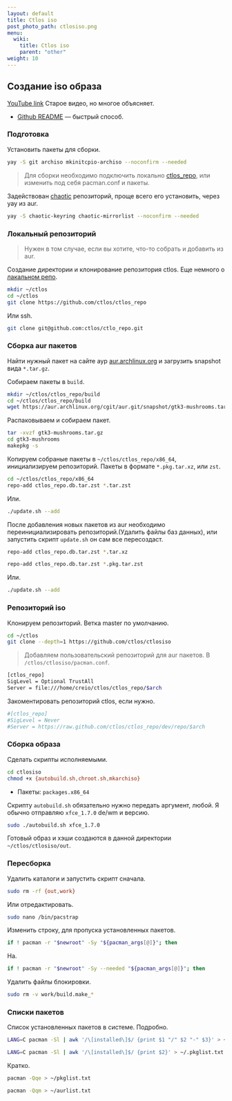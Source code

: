 ```yaml
---
layout: default
title: Ctlos iso
post_photo_path: ctlosiso.png
menu:
  wiki:
    title: Ctlos iso
    parent: "other"
weight: 10
---
```


## Создание iso образа

[YouTube link](https://www.youtube.com/watch?list=PLwdYMSK64DT6CCheHMbaqlOzpqfk2FTvT&v=XNpAXthDbrI) Старое видео, но многое объясняет.

* [Github README](https://github.com/ctlos/ctlosiso/blob/master/README.md) — быстрый способ.

### Подготовка

Установить пакеты для сборки.

```bash
yay -S git archiso mkinitcpio-archiso --noconfirm --needed
```

> Для сборки необходимо подключить локально [ctlos_repo](https://ctlos.github.io/wiki/install/ctlos-repo/), или изменить под себя pacman.conf и пакеты.

Задействован [chaotic](https://aur.chaotic.cx/) репозиторий, проще всего его установить, через yay из aur.

```bash
yay -S chaotic-keyring chaotic-mirrorlist --noconfirm --needed
```

### Локальный репозиторий

> Нужен в том случае, если вы хотите, что-то собрать и добавить из aur.

Создание директории и клонирование репозитория ctlos. Еще немного о [лакальном репо](https://wiki.archlinux.org/index.php/Archiso#Custom_local_repository).

```bash
mkdir ~/ctlos
cd ~/ctlos
git clone https://github.com/ctlos/ctlos_repo
```

Или ssh.

```bash
git clone git@github.com:ctlos/ctlo_repo.git
```

### Сборка aur пакетов

Найти нужный пакет на сайте аур [aur.archlinux.org](https://aur.archlinux.org) и загрузить snapshot вида `*.tar.gz`.

Собираем пакеты в `build`.

```bash
mkdir ~/ctlos/ctlos_repo/build
cd ~/ctlos/ctlos_repo/build
wget https://aur.archlinux.org/cgit/aur.git/snapshot/gtk3-mushrooms.tar.gz
```

Распаковываем и собираем пакет.

```bash
tar -xvzf gtk3-mushrooms.tar.gz
cd gtk3-mushrooms
makepkg -s
```

Копируем собраные пакеты в `~/ctlos/ctlos_repo/x86_64`, инициализируем репозиторий. Пакеты в формате `*.pkg.tar.xz`, или `zst`.

```bash
cd ~/ctlos/ctlos_repo/x86_64
repo-add ctlos_repo.db.tar.zst *.tar.zst
```

Или.

```bash
./update.sh --add
```

После добавления новых пакетов из aur необходимо переинициализировать репозиторий.(Удалить файлы баз данных), или запустить скрипт `update.sh` он сам все пересоздаст.

```bash
repo-add ctlos_repo.db.tar.zst *.tar.xz

repo-add ctlos_repo.db.tar.zst *.pkg.tar.zst
```

Или.

```bash
./update.sh --add
```

### Репозиторий iso

Клонируем репозиторий. Ветка master по умолчанию.

```bash
cd ~/ctlos
git clone --depth=1 https://github.com/ctlos/ctlosiso
```

> Добавляем пользовательский репозиторий для aur пакетов. В `/ctlos/ctlosiso/pacman.conf`.

```bash
[ctlos_repo]
SigLevel = Optional TrustAll
Server = file:///home/creio/ctlos/ctlos_repo/$arch
```

Закоментировать репозиторий ctlos, если нужно.

```bash
#[ctlos_repo]
#SigLevel = Never
#Server = https://raw.github.com/ctlos/ctlos_repo/dev/repo/$arch
```

### Сборка образа

Сделать скрипты исполняемыми.

```bash
cd ctlosiso
chmod +x {autobuild.sh,chroot.sh,mkarchiso}
```

* Пакеты: `packages.x86_64`

Скрипту `autobuild.sh` обязательно нужно передать аргумент, любой. Я обычно отправляю `xfce_1.7.0` de/wm и версию.

```bash
sudo ./autobuild.sh xfce_1.7.0
```

Готовый образ и хэши создаются в данной директории `~/ctlos/ctlosiso/out`.

### Пересборка

Удалить каталоги и запустить скрипт сначала.

```bash
sudo rm -rf {out,work}
```

Или отредактировать.

```bash
sudo nano /bin/pacstrap
```

Изменить строку, для пропуска установленных пакетов.

```bash
if ! pacman -r "$newroot" -Sy "${pacman_args[@]}"; then
```

На.

```bash
if ! pacman -r "$newroot" -Sy --needed "${pacman_args[@]}"; then
```

Удалить файлы блокировки.

```bash
sudo rm -v work/build.make_*
```

### Списки пакетов

Список установленных пакетов в системе. Подробно.

```bash
LANG=C pacman -Sl | awk '/\[installed\]$/ {print $1 "/" $2 "-" $3}' > ~/pkglist.txt

LANG=C pacman -Sl | awk '/\[installed\]$/ {print $2}' > ~/.pkglist.txt
```

Кратко.

```bash
pacman -Qqe > ~/pkglist.txt

pacman -Qqm > ~/aurlist.txt
```
